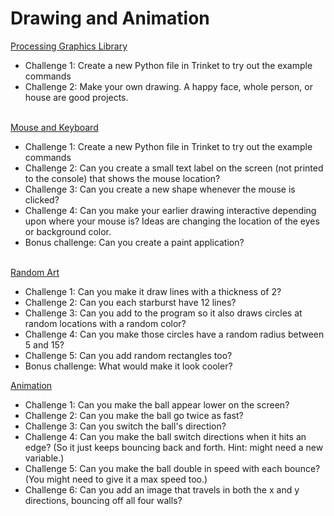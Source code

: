 # Drawing and Animation


[Processing Graphics Library](processing%20intro.md)
- Challenge 1: Create a new Python file in Trinket to try out the example commands
- Challenge 2: Make your own drawing. A happy face, whole person, or house are good projects.
<br><br>

[Mouse and Keyboard](mouse%20and%20keyboard.md)
- Challenge 1: Create a new Python file in Trinket to try out the example commands
- Challenge 2: Can you create a small text label on the screen (not printed to the console) that shows the mouse location?
- Challenge 3: Can you create a new shape whenever the mouse is clicked?
- Challenge 4: Can you make your earlier drawing interactive depending upon where your mouse is? Ideas are changing the location of the eyes or background color.
- Bonus challenge: Can you create a paint application?
<br><br>

[Random Art](https://trinket.io/library/trinkets/3a0ad9e3a6)
- Challenge 1: Can you make it draw lines with a thickness of 2?
- Challenge 2: Can you each starburst have 12 lines?
- Challenge 3: Can you add to the program so it also draws circles at random locations with a random color?
- Challenge 4: Can you make those circles have a random radius between 5 and 15?
- Challenge 5: Can you add random rectangles too?
- Bonus challenge: What would make it look cooler?

[Animation](https://trinket.io/library/trinkets/2081273daf)
- Challenge 1: Can you make the ball appear lower on the screen?
- Challenge 2: Can you make the ball go twice as fast?
- Challenge 3: Can you switch the ball's direction?
- Challenge 4: Can you make the ball switch directions when it hits an edge? (So it just keeps bouncing back and forth. Hint: might need a new variable.)
- Challenge 5: Can you make the ball double in speed with each bounce? (You might need to give it a max speed too.)
- Challenge 6: Can you add an image that travels in both the x and y directions, bouncing off all four walls?


